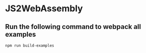 # JS2WebAssembly

## Run the following command to webpack all examples
```shell
npm run build-examples
```